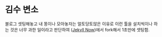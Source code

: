 # 김수 변소

블로그 셋팅해놓고 내 똥이나 모아놓자는 얼토당토않은 이유로
이런 툴을 설치씩이나 하는 것은 너무 과한 일이라고 판단하여
([Jekyll Now](https://github.com/barryclark/jekyll-now))에서 fork해서 1초만에 셋팅함.


